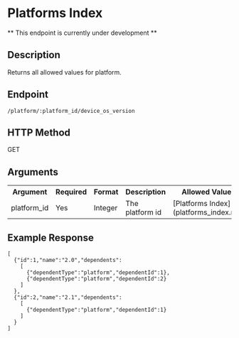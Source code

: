 # Platforms Index
** This endpoint is currently under development **

## Description
Returns all allowed values for platform.

## Endpoint
`/platform/:platform_id/device_os_version`

## HTTP Method
GET

## Arguments
<table>
  <tr>
    <th>Argument</th>
    <th>Required</th>
    <th>Format</th>
    <th>Description</th>
    <th>Allowed Values</th>
  </tr>
  <tr>
    <td>platform_id</td>
    <td>Yes</td>
    <td>Integer</td>
    <td>The platform id</td>
    <td>[Platforms Index](platforms_index.md)</td>
  </tr>
</table>

## Example Response

```
[
  {"id":1,"name":"2.0","dependents":
    [
      {"dependentType":"platform","dependentId":1},
      {"dependentType":"platform","dependentId":2}
    ]
  },
  {"id":2,"name":"2.1","dependents":
    [
      {"dependentType":"platform","dependentId":1}
    ]
  }
]
```
